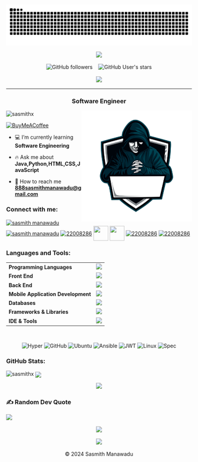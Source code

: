 <div align="center">
    
![header](https://github.com/s-shemmee/s-shemmee/blob/output/github-contribution-grid-snake-dark.svg)

</div>

<p align="center">
<img src = "https://user-images.githubusercontent.com/59575502/127335491-fdba1874-e943-4d3c-ab8c-678ffe22f8b8.png"/>
</p>
</div>
<div align="center">
<img alt="GitHub followers" src="https://img.shields.io/github/followers/sasmithx?style=social"> &nbsp;&nbsp; 
<img alt="GitHub User's stars" src="https://img.shields.io/github/stars/sasmithx?style=social" />
</div>

<div align="center">
<br>
  <img src="https://readme-typing-svg.herokuapp.com?font=Philosopher&color=E8E8E8&size=50&center=true&vCenter=true&height=60&width=618&lines=Hi+,+I'm+Sasmith+Manawadu+;Welcome+to+My+Profile!">
</div>
<hr>
<h3 align="center">Software Engineer</h3>
<img align="right" alt="Coding" width="300" height="300px" src="https://github.com/sasmithx/sasmithx/blob/main/mascotPro.png">

<p align="left"> <img src="https://komarev.com/ghpvc/?username=sasmithx&label=Profile%20views&color=000000&style=for-the-badge" alt="sasmithx" /> </p>

[![BuyMeACoffee](https://img.shields.io/badge/Buy%20Me%20a%20Coffee-ffdd00?style=for-the-badge&logo=buy-me-a-coffee&logoColor=black)](https://buymeacoffee.com/sasmithx)

- 💻 I’m currently learning **Software Engineering**

- 🔥 Ask me about **Java,Python,HTML,CSS,JavaScript**

- 🌿 How to reach me **888sasmithmanawadu@gmail.com**

 
<h3 align="left">Connect with me:</h3>
<p align="left">
<a href="https://discord.com/invite/sasmithx" target="blank"><img align="center" src="https://www.svgrepo.com/show/353655/discord-icon.svg" alt="sasmith manawadu" height="30" width="40" /></a>    
<a href="https://linkedin.com/in/sasmith manawadu" target="blank"><img align="center" src="https://raw.githubusercontent.com/rahuldkjain/github-profile-readme-generator/master/src/images/icons/Social/linked-in-alt.svg" alt="sasmith manawadu" height="30" width="40" /></a>
<a href="https://stackoverflow.com/users/22008286" target="blank"><img align="center" src="https://raw.githubusercontent.com/rahuldkjain/github-profile-readme-generator/master/src/images/icons/Social/stack-overflow.svg" alt="22008286" height="30" width="40" /></a>
<a href="https://www.hackerrank.com/profile/sasmithx" target="blank"><img align="center" src="https://upload.wikimedia.org/wikipedia/commons/thumb/4/40/HackerRank_Icon-1000px.png/900px-HackerRank_Icon-1000px.png"  height="40" width="40" /></a>
<a href="https://leetcode.com/u/sasmithx/" target="blank"><img align="center" src="https://upload.wikimedia.org/wikipedia/commons/8/8e/LeetCode_Logo_1.png?20190719232508"  height="40" width="40" /></a>    
<a href="https://hashnode.com/@Sasmithx" target="blank"><img align="center" src="https://www.svgrepo.com/show/353859/hashnode-icon.svg" alt="22008286" height="30" width="40" /></a>
<a href="https://medium.com/@888sasmithmanawadu" target="blank"><img align="center" src="https://miro.medium.com/v2/resize:fit:640/format:webp/1*Ra88BZ-CSTovFS2ZSURBgg.png" alt="22008286" height="30" width="150" /></a>    
</p>

<h3 align="left">Languages and Tools:</h3>
<div align="left">
  <table>
    <tr>
      <td><strong>Programming Languages</strong></td>
      <td><img src="https://skillicons.dev/icons?i=java,python,kotlin,dart" /></td>
    </tr>
    <tr>
      <td><strong>Front End</strong></td>
      <td><img src="https://skillicons.dev/icons?i=html,css,js,ts,react,bootstrap,tailwind,materialui,angular,wordpress,vite,vue,nextjs,nestjs" /></td>
    </tr>
    <tr>
      <td><strong>Back End</strong></td>
      <td><img src="https://skillicons.dev/icons?i=java,python,spring,hibernate,nodejs,express,kotlin,firebase,gradle,flask" /></td>
    </tr>
    <tr>
      <td><strong>Mobile Application Development</strong></td>
      <td><img src="https://skillicons.dev/icons?i=react,flutter,dart" /></td>
    </tr>
    <tr>
      <td><strong>Databases</strong></td>
      <td><img src="https://skillicons.dev/icons?i=mysql,mongodb" /></td>
    </tr>
    <tr>
      <td><strong>Frameworks & Libraries</strong></td>
      <td><img src="https://skillicons.dev/icons?i=spring,hibernate,nodejs,express,bootstrap,react,angular,vue,tailwind" /></td>
    </tr>
    <tr>
      <td><strong>IDE & Tools</strong></td>
      <td><img src="https://skillicons.dev/icons?i=idea,pycharm,webstorm,vscode,visualstudio,androidstudio,bash,powershell,arduino,qt,figma,postman,maven,anaconda,pytorch" /></td>
    </tr>
<!--     <tr>
      <td><strong>Version Control</strong></td>
      <td><img src="https://skillicons.dev/icons?i=git,github,gitlab" /></td>
    </tr>
    <tr>
      <td><strong>Operating System</strong></td>
      <td><img src="https://skillicons.dev/icons?i=linux,ubuntu,kali,windows" /></td>
    </tr> -->
<!--     <tr>
      <td><strong>Others</strong></td>
      <td><img src="https://skillicons.dev/icons?i=unity,firebase,figma,ps,ai,xd,notion,obsidian" /></td>
    </tr> -->
  </table>
</div>

<br>
<div align="center">
<p>

![Hyper](https://img.shields.io/badge/Hyper-000000?style=for-the-badge&logo=hyper&logoColor=white) ![GitHub](https://img.shields.io/badge/github-%23121011.svg?style=for-the-badge&logo=github&logoColor=white) ![Ubuntu](https://img.shields.io/badge/Ubuntu-E95420?style=for-the-badge&logo=ubuntu&logoColor=white) ![Ansible](https://img.shields.io/badge/Ansible-000000?style=for-the-badge&logo=ansible&logoColor=white) ![JWT](https://img.shields.io/badge/JWT-000000?style=for-the-badge&logo=JSON%20web%20tokens&logoColor=white) ![Linux](https://img.shields.io/badge/Linux-FCC624?style=for-the-badge&logo=linux&logoColor=black) ![Spec](https://img.shields.io/badge/asus%20laptop-000000?style=for-the-badge&logo=asus&logoColor=white)
</p>
</div>


<h3 align="left">GitHub Stats:</h3>

<p><img align="left" src="https://github-readme-stats.vercel.app/api/top-langs/?username=sasmithx&theme=algolia&hide_border=false&include_all_commits=true&count_private=true&layout=compact" alt="sasmithx" /></p>

<p>&nbsp;<img align="center" src="https://github-readme-stats.vercel.app/api?username=sasmithx&theme=algolia&hide_border=false&include_all_commits=true&count_private=true" /></p>

<div align="center">
  <img src="https://github-readme-streak-stats.herokuapp.com/?user=sasmithx&theme=algolia&hide_border=true" />
 </div>

 ### ✍️ Random Dev Quote
![](https://quotes-github-readme.vercel.app/api?type=horizontal&theme=dark)

 <p align="center">
  <img  width="1000" src="https://capsule-render.vercel.app/api?type=waving&color=gradient&height=80&section=footer"/>
</p>
   
<p align="center">
  <img  width="1000" src="https://user-images.githubusercontent.com/73097560/115834477-dbab4500-a447-11eb-908a-139a6edaec5c.gif"/>
</p>

<p align="center">
  &copy; 2024 Sasmith Manawadu
</p>
